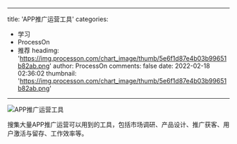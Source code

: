 
---
title: 'APP推广运营工具'
categories: 
 - 学习
 - ProcessOn
 - 推荐
headimg: 'https://img.processon.com/chart_image/thumb/5e6f1d87e4b03b99651b82ab.png'
author: ProcessOn
comments: false
date: 2022-02-18 02:36:02
thumbnail: 'https://img.processon.com/chart_image/thumb/5e6f1d87e4b03b99651b82ab.png'
---

<div>   
<img class="thumb" alt="APP推广运营工具" src="https://img.processon.com/chart_image/thumb/5e6f1d87e4b03b99651b82ab.png" referrerpolicy="no-referrer">
<p>搜集大量APP推广运营可以用到的工具，包括市场调研、产品设计、推广获客、用户激活与留存、工作效率等。</p>  
</div>
            